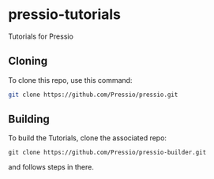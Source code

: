 # pressio-tutorials
Tutorials for Pressio

## Cloning
To clone this repo, use this command:
```bash
git clone https://github.com/Pressio/pressio.git
```

## Building
To build the Tutorials, clone the associated repo:
```
git clone https://github.com/Pressio/pressio-builder.git
```
and follows steps in there.



